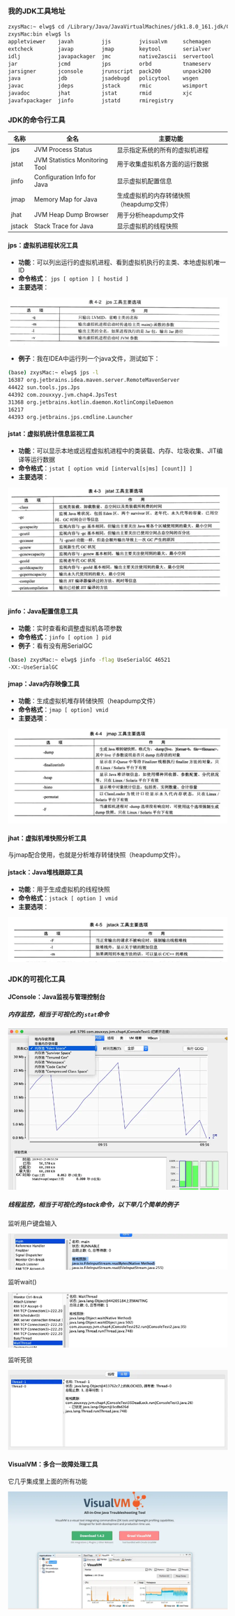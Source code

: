 ### 我的JDK工具地址
```bash
zxysMac:~ elwg$ cd /Library/Java/JavaVirtualMachines/jdk1.8.0_161.jdk/Contents/Home/bin
zxysMac:bin elwg$ ls
appletviewer    javah         jjs         jvisualvm     schemagen
extcheck        javap         jmap        keytool       serialver
idlj            javapackager  jmc         native2ascii  servertool
jar             jcmd          jps         orbd          tnameserv
jarsigner       jconsole      jrunscript  pack200       unpack200
java            jdb           jsadebugd   policytool    wsgen
javac           jdeps         jstack      rmic          wsimport
javadoc         jhat          jstat       rmid          xjc
javafxpackager  jinfo         jstatd      rmiregistry
```
### JDK的命令行工具

| 名称 | 全名 | 主要功能 |
| --- | --- | --- |
| jps | JVM Process Status | 显示指定系统的所有的虚拟机进程 |
| jstat | JVM Statistics Monitoring Tool | 用于收集虚拟机各方面的运行数据 |
| jinfo | Configuration Info for Java | 显示虚拟机配置信息 |
| jmap | Memory Map for Java | 生成虚拟机的内存转储快照（heapdump文件） |
| jhat | JVM Heap Dump Browser | 用于分析heapdump文件 |
| jstack | Stack Trace for Java | 显示虚拟机的线程快照 |
#### jps：虚拟机进程状况工具

* **功能**：可以列出运行的虚拟机进程、看到虚拟机执行的主类、本地虚拟机唯一ID
* **命令格式**： `jps [ option ] [ hostid ]`
* **主要选项**：

![](2.7.1/1.jpg)

* **例子**：我在IDEA中运行列一个java文件，测试如下：

```bash
(base) zxysMac:~ elwg$ jps -l
16387 org.jetbrains.idea.maven.server.RemoteMavenServer
44422 sun.tools.jps.Jps
44392 com.zouxxyy.jvm.chap4.JpsTest
31368 org.jetbrains.kotlin.daemon.KotlinCompileDaemon
16217
44393 org.jetbrains.jps.cmdline.Launcher
```
#### jstat：虚拟机统计信息监视工具

* **功能**：可以显示本地或远程虚拟机进程中的类装载、内存、垃圾收集、JIT编译等运行数据
* **命令格式**：`jstat [ option vmid [interval[s|ms] [count]] ]`
* **主要选项**：

![](2.7.1/2.jpg)
#### jinfo：Java配置信息工具

* **功能**：实时查看和调整虚拟机各项参数
* **命令格式**：`jinfo [ option ] pid`
* **例子**：看有没有用SerialGC

```bash
(base) zxysMac:~ elwg$ jinfo -flag UseSerialGC 46521
-XX:-UseSerialGC
```
#### jmap：Java内存映像工具

* **功能**：生成虚拟机堆存转储快照（heapdump文件）
* **命令格式**：`jmap [ option] vmid`
* **主要选项**：

![](2.7.1/3.jpg)
#### jhat：虚拟机堆快照分析工具
与jmap配合使用，也就是分析堆存转储快照（heapdump文件）。
#### jstack：Java堆栈跟踪工具

* **功能**：用于生成虚拟机的线程快照
* **命令格式**：`jstack [ option ] vmid`
* **主要选项**：

![](2.7.1/4.jpg)
### JDK的可视化工具
#### JConsole：Java监视与管理控制台
##### 内存监控，相当于可视化的`jstat`命令
![](2.7.1/5.jpg)
##### 线程监控，相当于可视化的jstack命令，以下举几个简单的例子
监听用户键盘输入

![](2.7.1/6.jpg)

监听wait()

![](2.7.1/7.jpg)

监听死锁

![](2.7.1/8.jpg)
#### VisualVM：多合一故障处理工具
它几乎集成里上面的所有功能

![](2.7.1/9.jpg)
